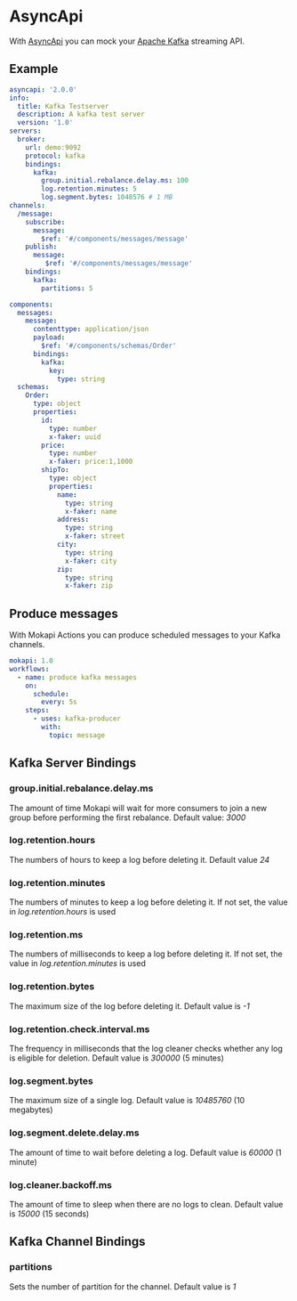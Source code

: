 # AsyncApi

With [AsyncApi](http://asyncapi.com) you can mock your [Apache Kafka](https://kafka.apache.org/) streaming API. 

## Example

```yaml
asyncapi: '2.0.0'
info:
  title: Kafka Testserver
  description: A kafka test server
  version: '1.0'
servers:
  broker:
    url: demo:9092
    protocol: kafka
    bindings:
      kafka:
        group.initial.rebalance.delay.ms: 100
        log.retention.minutes: 5
        log.segment.bytes: 1048576 # 1 MB
channels:
  /message:
    subscribe:
      message:
        $ref: '#/components/messages/message'
    publish:
      message:
         $ref: '#/components/messages/message'
    bindings:
      kafka:
        partitions: 5

components:
  messages:
    message:
      contenttype: application/json
      payload:
        $ref: '#/components/schemas/Order'
      bindings:
        kafka:
          key:
            type: string
  schemas:
    Order:
      type: object
      properties:
        id:
          type: number
          x-faker: uuid
        price:
          type: number
          x-faker: price:1,1000
        shipTo:
          type: object
          properties:
            name:
              type: string
              x-faker: name
            address:
              type: string
              x-faker: street
            city:
              type: string
              x-faker: city
            zip:
              type: string
              x-faker: zip
```

## Produce messages
With Mokapi Actions you can produce scheduled messages to your Kafka channels.

```yaml
mokapi: 1.0
workflows:
  - name: produce kafka messages
    on:
      schedule:
        every: 5s
    steps:
      - uses: kafka-producer
        with:
          topic: message
```

## Kafka Server Bindings

### group.initial.rebalance.delay.ms
The amount of time Mokapi will wait for more consumers to join a new group before performing the first rebalance. Default value: *3000*

### log.retention.hours
The numbers of hours to keep a log before deleting it. Default value *24*

### log.retention.minutes
The numbers of minutes to keep a log before deleting it. If not set, the value in *log.retention.hours* is used

### log.retention.ms
The numbers of milliseconds to keep a log before deleting it. If not set, the value in *log.retention.minutes* is used

### log.retention.bytes
The maximum size of the log before deleting it. Default value is *-1*

### log.retention.check.interval.ms
The frequency in milliseconds that the log cleaner checks whether any log is eligible for deletion. Default value is *300000* (5 minutes)

### log.segment.bytes
The maximum size of a single log. Default value is *10485760* (10 megabytes)

### log.segment.delete.delay.ms
The amount of time to wait before deleting a log. Default value is *60000* (1 minute)

### log.cleaner.backoff.ms
The amount of time to sleep when there are no logs to clean. Default value is *15000* (15 seconds)

## Kafka Channel Bindings

### partitions
Sets the number of partition for the channel. Default value is *1*